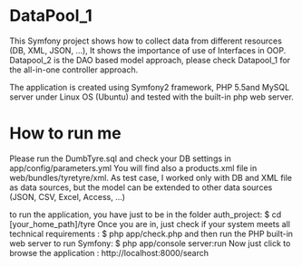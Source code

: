 # DataPool_1
This Symfony project shows how to collect data from different resources (DB, XML, JSON, ...),
It shows the importance of use of Interfaces in OOP.
Datapool_2 is the DAO based model approach, please check Datapool_1 for the all-in-one controller approach.

The application is created using Symfony2 framework, PHP 5.5and MySQL server under Linux OS (Ubuntu) and tested with the built-in php web server.

How to run me
==============
Please run the DumbTyre.sql and check your DB settings in app/config/parameters.yml
You will find also a products.xml file in web/bundles/tyretyre/xml.
As test case, I worked only with DB and XML file as data sources, but the model can be extended to other data sources (JSON, CSV, Excel, Access, ...)

to run the application, you have just to be in the folder auth_project:
$ cd [your_home_path]/tyre
Once you are in, just check if your system meets all technical requirements :
$ php app/check.php
and then run the PHP built-in web server to run Symfony:
$ php app/console server:run
Now just click to browse the application :
http://localhost:8000/search
